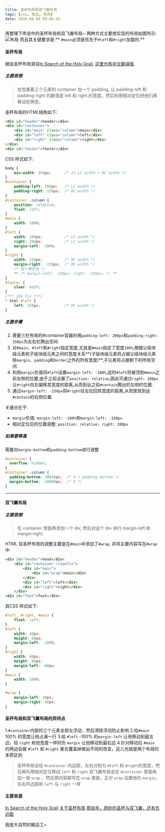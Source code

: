 ```yaml
---
title: 圣杯布局和双飞翼布局
tags: [css, 笔记, 布局]
date: 2016-08-04 09:48:43
---
```


再整理下传说中的圣杯布局和双飞翼布局~
两种方式主要想实现的布局如图所示:
![布局](http://zoneke-img.b0.upaiyun.com/418f7f9fbc1335a2753ff03c1113d203.png)
而且其关键要求是:** `#main`必须是优先于`#left`和`#right`加载的.**
#### 圣杯布局
据说圣杯布局源自[In Search of the Holy Grail](http://alistapart.com/article/holygrail), [这里也有中文翻译版](https://segmentfault.com/a/1190000004524159).
##### 主要思想
> 给包裹着三个元素的 container 加一个 padding, 让 padding-left 和 padding-right 的数值是 left 和 right 的宽度，然后利用相对定位把他们再移动在两旁。

圣杯布局的HTML结构如下:
``` html
<div id="header">header</div>
<div id="container">
    <div id="main" class="column">main</div>
    <div id="left" class="column">left</div>
    <div id="right" class="column">right</div>
</div>
<div id="footer">footer</div>
```

CSS 样式如下:
``` css
body {
    min-width: 550px;      /* 2x LC width + RC width */
}
#container {
    padding-left: 200px;   /* LC width */
    padding-right: 150px;  /* RC width */
}
#container .column {
    position: relative;
    float: left;
}
#main {
    width: 100%;
}
#left {
    width: 200px;          /* LC width */
    right: 200px;          /* LC width */
    margin-left: -100%;
}
#right {
    width: 150px;          /* RC width */
    margin-right: -150px;  /* RC width */
    /* 另一种写法 */
    ** /* margin-left: -150px; right: -150px; */ **
}
#footer {
    clear: both;
}
/*** IE6 Fix ***/
* html #left {
    left: 150px;           /* RC width */
}
```
##### 主要步骤
2. 需要三栏布局的#container容器利用`padding-left: 200px`和`padding-right: 150px`为左右栏腾出空间.
3. 对`#main`、`#left`和`#right`指定宽度,尤其是`#main`指定了宽度`100%`,根据父级块级元素和子级块级元素之间的宽度关系**(子级块级元素将占据父级块级元素除`margin`、`padding`和`border`之外的所有宽度)**,子元素将占据剩下的所有空间.
4. 利用`margin`负值将`#left`设置`margin-left: -100%`,这时`#left`将被顶到`#main`之前左侧的位置,由于之前设置了`position: relative`,因此可通过`right: 200px`让`#right`向左偏移其宽度的距离,从而到达之前`#contain`腾出的左侧的位置.
5. 通过`margin-left: -150px`将`#right`往左拉回其宽度的距离,从而使其到达`#contain`的右侧位置.

关键点在于: 
- `margin`负值: `margin-left: -100%`和`margin-left: -150px`
- 相对定位后的位置调整: `position: relative; right: 200px`

##### 如果要等高
需要对`margin-bottom`和`padding-bottom`进行调整
``` css
#container {
  overflow: hidden;
}
#container .column {
  padding-bottom: 20010px;  /* X + padding-bottom */
  margin-bottom: -20000px;  /* X */
}
```
*****
#### 双飞翼布局
##### 主要思想
> 在 container 里面再添加一个 div, 然后对这个 div 进行 margin-left 和 margin-right.

HTML 较圣杯布局的调整主要是在`#main`中添加了`#wrap`, 并将主要内容写在`#wrap`中.
``` html
<div id="header">head</div>
    <div id="container cleanfix">
        <div id="main">
            <div id="wrap">main</div>
        </div>
        <div id="left">left</div>
        <div id="right">right</div>
    </div>
<div id="foot">foot</div>
```
其CSS 样式如下:
``` css
#left, #right, #main {
    float: left;
}
#left {
    width: 40px;
    height: 60px;
    margin-left: -100%;
}
#right {
    width: 60px;
    height: 80px;
    margin-left: -60px;
}
#main {
    width: 100%;
}

#wrap {
    margin-left: 40px;
    margin-right: 60px;
}
```

#### 圣杯布局和双飞翼布局的异同点
1.`#container`内部的三个元素全部左浮动，然后清除浮动防止影响
2.给`#main` 100% 的宽度让他占满一行
3.给 `#left` -100% 的`margin-left` 让他移动到最左边，给 `right` 和他宽度一样的负 `margin` 让他移动到最右边
4.针对移动后 `#main` 的两边会被 `#left` 和 `#right` 重合覆盖掉做出不同的改变，这儿也就是两个布局的本质区别
   > 圣杯布局会给 `#container` 内边距，左右分别为 `#left` 和 `#right`的宽度，然后再利用相对定位移动 `left` 和 `right`
   > 双飞翼布局会在 `#container` 里面再加一层 `wrap` ，然后把内容都写在 `wrap` 里面，正对 `wrap` 设置他的 `margin`, 左右外边距和 `left` 与 `right` 一样



#### 主要来源
[In Search of the Holy Grail](http://alistapart.com/article/holygrail)
[关于圣杯布局](https://segmentfault.com/a/1190000004524159)
[那些年，奇妙的圣杯与双飞翼，还有负边距](https://segmentfault.com/a/1190000004579886#articleHeader1)

我是大自然的搬运工~